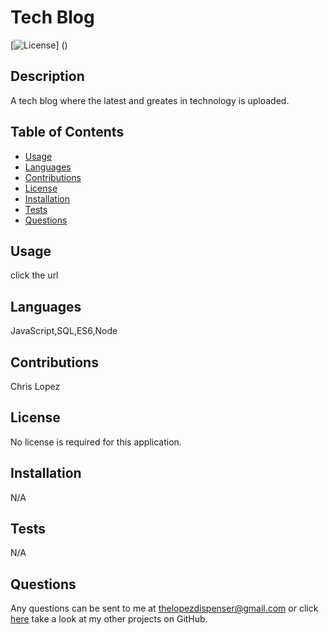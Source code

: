 # Tech Blog
  [![License]()]
  ()

  ## Description
  A tech blog where the latest and greates in technology is uploaded.

  ## Table of Contents
  * [Usage](#usage)
  * [Languages](#languages)
  * [Contributions](#contributions)
  * [License](#license)
  * [Installation](#installation)
  * [Tests](#tests)
  * [Questions](#questions)
  ## Usage
  click the url
  ## Languages
  JavaScript,SQL,ES6,Node
  ## Contributions
  Chris Lopez
  ## License
  No license is required for this application.
  ## Installation
  N/A
  ## Tests
  N/A
  
  ## Questions
  Any questions can be sent to me at [thelopezdispenser@gmail.com](mailto"thelopezdispenser@gmail.com)
  or click [here](https://github.com/Chris-L985/) take a look at my other projects on GitHub.
